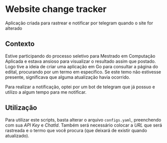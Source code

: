 # Website change tracker
Aplicação criada para rastrear e notificar por telegram quando o site for alterado

## Contexto 
Estive participando do processo seletivo para Mestrado em Computação Aplicada e estava ansioso para visualizar o resultado assim que postado. 
Logo tive a ideia de criar uma aplicação em Go para consultar a página do edital, procurando por um termo em específico. Se este temo não estivesse presente, significava que alguma atualização havia ocorrido.

Para realizar a notificação, optei por um bot de telegram que já possuo e utilizo a algum tempo para me notificar.

## Utilização
Para utilizar este scripts, basta alterar o arquivo `configs.yaml`, preenchendo com sua _API Key_ e _ChatId_. Também será necessário colocar a _URL_ que será rastreada e o termo que você procura (que deixará de existir quando atualizado).
